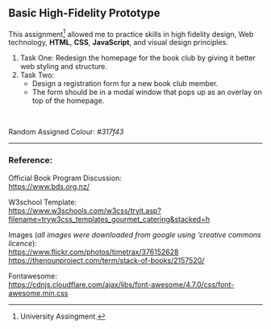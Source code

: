## Basic High-Fidelity Prototype

This assignment[^1] allowed me to practice skills in high fidelity design, Web technology, __HTML__, __CSS__, __JavaScript__, and visual design principles.

1. Task One: Redesign the homepage for the book club by giving it better web styling and structure.
2. Task Two: 
      - Design a registration form for a new book club member.
      - The form should be in a modal window that pops up as an overlay on top of the homepage.

<br>

Random Assigned Colour: _#317f43_
___
### Reference:

Official Book Program Discussion: <br>
https://www.bds.org.nz/

W3school Template: <br>
https://www.w3schools.com/w3css/tryit.asp?filename=tryw3css_templates_gourmet_catering&stacked=h

Images (_all images were downloaded from google using ‘creative commons licence_): <br>
https://www.flickr.com/photos/timetrax/376152628
https://thenounproject.com/term/stack-of-books/2157520/
  
Fontawesome: <br>
https://cdnjs.cloudflare.com/ajax/libs/font-awesome/4.7.0/css/font-awesome.min.css


[^1]: University Assingment.
